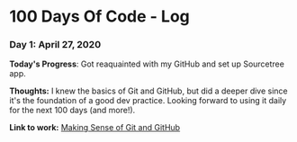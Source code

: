 # 100 Days Of Code - Log

### Day 1: April 27, 2020

**Today's Progress**: Got reaquainted with my GitHub and set up Sourcetree app.

**Thoughts:** I knew the basics of Git and GitHub, but did a deeper dive since it's the foundation of a good dev practice. Looking forward to using it daily for the next 100 days (and more!).

**Link to work:** [Making Sense of Git and GitHub](https://betterstack.dev/blog/making-sense-of-git-and-github/)
